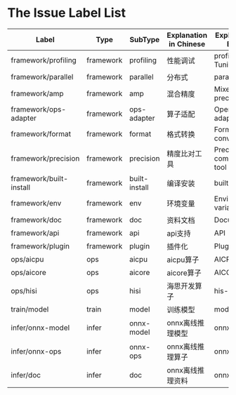 # The Issue Label List

| Label                   | Type      | SubType       | Explanation in Chinese | Explanation in English    | committer(GiteeID) |
| ----------------------- | --------- | ------------- | ---------------------- | ------------------------- | ------------------ |
| framework/profiling     | framework | profiling     | 性能调试               | profiling Tuning          | shibo19            |
| framework/parallel      | framework | parallel      | 分布式                 | parallel                  | goodjobwubai       |
| framework/amp           | framework | amp           | 混合精度               | Mixed precision           | fairwarning        |
| framework/ops-adapter   | framework | ops-adapter   | 算子适配               | Operator adaptation       | petissue           |
| framework/format        | framework | format        | 格式转换               | Format conversion         | li_chao10          |
| framework/precision     | framework | precision     | 精度比对工具           | Precision comparison tool | goodjobwubai       |
| framework/built-install | framework | built-install | 编译安装               | built-install             | zhou_sinan         |
| framework/env           | framework | env           | 环境变量               | Environment variable      | weili10            |
| framework/doc           | framework | doc           | 资料文档               | Documentation             | yinzijun           |
| framework/api           | framework | api           | api支持                | API                       | td__lihan          |
| framework/plugin        | framework | plugin        | 插件化                 | Plug-in                   | you-ansheng        |
| ops/aicpu               | ops       | aicpu         | aicpu算子              | AICPU                     | jayzlee147         |
| ops/aicore              | ops       | aicore        | aicore算子             | AICORE                    | liubin4            |
| ops/hisi                | ops       | hisi          | 海思开发算子           | his-ops                   | lihang90           |
| train/model             | train     | model         | 训练模型               | model                     | matrixplayer       |
| infer/onnx-model        | infer     | onnx-model    | onnx离线推理模型       | onnx model                | Ronnie_zheng       |
| infer/onnx-ops          | infer     | onnx-ops      | onnx离线推理算子       | onnx-ops                  | Ronnie_zheng       |
| infer/doc               | infer     | doc           | onnx离线推理资料       | onnx-doc                  | liuquan21          |

